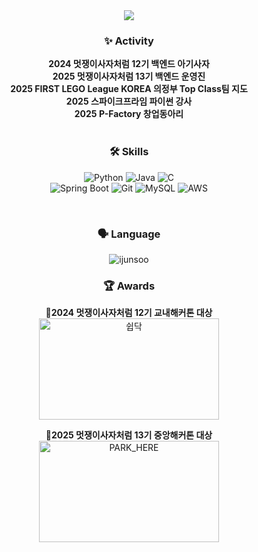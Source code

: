 <div align="center">
<img src="https://capsule-render.vercel.app/api?type=waving&color=1E90FF&height=200&section=header&text=Hi%20I'm%20Junsu&fontColor=ffffff&fontSize=50&animation=fadeIn" />

### ✨ **Activity**
**2024 멋쟁이사자처럼 12기 백엔드 아기사자** <br>
**2025 멋쟁이사자처럼 13기 백엔드 운영진** <br>
**2025 FIRST LEGO League KOREA 의정부 Top Class팀 지도** <br>
**2025 스파이크프라임 파이썬 강사** <br>
**2025 P-Factory 창업동아리** <br>
<br>

### 🛠 **Skills**
![Python](https://img.shields.io/badge/Python-3776AB?style=for-the-badge&logo=python&logoColor=white)
![Java](https://img.shields.io/badge/Java-007396?style=for-the-badge&logo=openjdk&logoColor=white)
![C](https://img.shields.io/badge/C-A8B9CC?style=for-the-badge&logo=c&logoColor=white) <br>
![Spring Boot](https://img.shields.io/badge/Spring%20Boot-6DB33F?style=for-the-badge&logo=spring-boot&logoColor=white) 
![Git](https://img.shields.io/badge/Git-F05032?style=for-the-badge&logo=git&logoColor=white)
![MySQL](https://img.shields.io/badge/MySQL-4479A1?style=for-the-badge&logo=mysql&logoColor=white)
![AWS](https://img.shields.io/badge/AWS-232F3E?style=for-the-badge&logo=amazonaws&logoColor=white)


<br>

### 🗣️ **Language**

<p><img src="https://github-readme-stats.vercel.app/api/top-langs?username=ijunsoo&show_icons=true&locale=en&layout=compact" alt="ijunsoo" /></p>


### 🏆 **Awards**
**🥇2024 멋쟁이사자처럼 12기 교내해커톤 대상** <br>
<img width="288" height="162" alt="쉽닥" src="https://github.com/user-attachments/assets/146a05d0-ec88-42d4-af26-49c18aaa261b" />

**🥇2025 멋쟁이사자처럼 13기 중앙해커톤 대상** <br>
<img width="288" height="162" alt="PARK_HERE" src="https://github.com/user-attachments/assets/ac0e062e-44e8-47ac-bcb3-3eb13f566811" />
